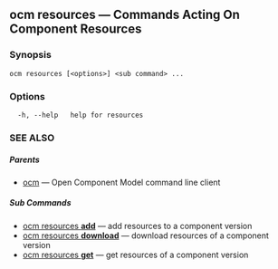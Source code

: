 ## ocm resources &mdash; Commands Acting On Component Resources

### Synopsis

```
ocm resources [<options>] <sub command> ...
```

### Options

```
  -h, --help   help for resources
```

### SEE ALSO

##### Parents

* [ocm](ocm.md)	 &mdash; Open Component Model command line client


##### Sub Commands

* [ocm resources <b>add</b>](ocm_resources_add.md)	 &mdash; add resources to a component version
* [ocm resources <b>download</b>](ocm_resources_download.md)	 &mdash; download resources of a component version
* [ocm resources <b>get</b>](ocm_resources_get.md)	 &mdash; get resources of a component version

